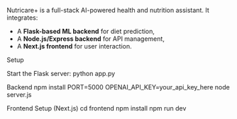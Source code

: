 Nutricare+ is a full-stack AI-powered health and nutrition assistant. It integrates:
- A **Flask-based ML backend** for diet prediction,
- A **Node.js/Express backend** for API management,
- A **Next.js frontend** for user interaction.

Setup

Start the Flask server:
python app.py

Backend
npm install
PORT=5000
OPENAI_API_KEY=your_api_key_here
node server.js

Frontend Setup (Next.js)
cd frontend
npm install
npm run dev

